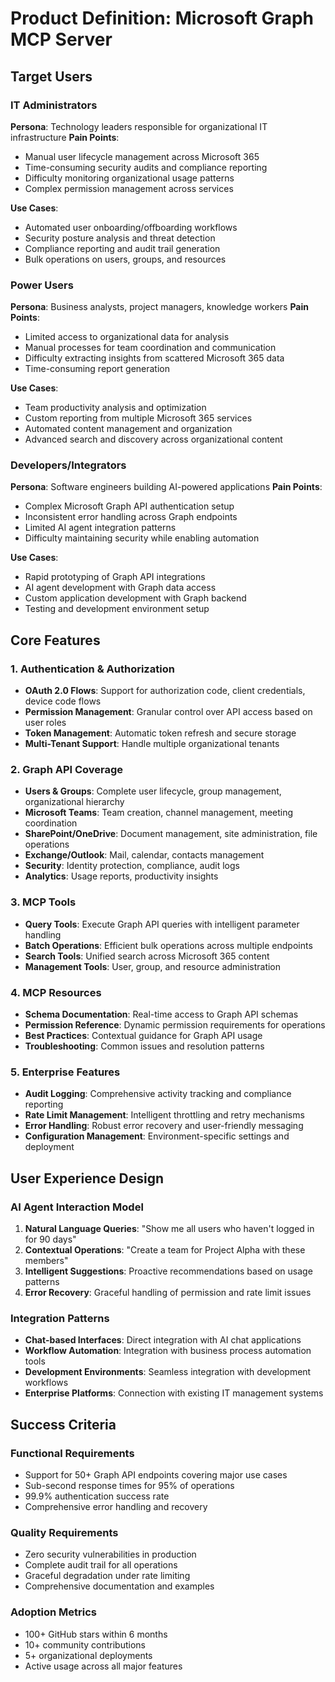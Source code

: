# Product Definition: Microsoft Graph MCP Server

## Target Users

### IT Administrators
**Persona**: Technology leaders responsible for organizational IT infrastructure
**Pain Points**:
- Manual user lifecycle management across Microsoft 365
- Time-consuming security audits and compliance reporting
- Difficulty monitoring organizational usage patterns
- Complex permission management across services

**Use Cases**:
- Automated user onboarding/offboarding workflows
- Security posture analysis and threat detection
- Compliance reporting and audit trail generation
- Bulk operations on users, groups, and resources

### Power Users
**Persona**: Business analysts, project managers, knowledge workers
**Pain Points**:
- Limited access to organizational data for analysis
- Manual processes for team coordination and communication
- Difficulty extracting insights from scattered Microsoft 365 data
- Time-consuming report generation

**Use Cases**:
- Team productivity analysis and optimization
- Custom reporting from multiple Microsoft 365 services
- Automated content management and organization
- Advanced search and discovery across organizational content

### Developers/Integrators
**Persona**: Software engineers building AI-powered applications
**Pain Points**:
- Complex Microsoft Graph API authentication setup
- Inconsistent error handling across Graph endpoints
- Limited AI agent integration patterns
- Difficulty maintaining security while enabling automation

**Use Cases**:
- Rapid prototyping of Graph API integrations
- AI agent development with Graph data access
- Custom application development with Graph backend
- Testing and development environment setup

## Core Features

### 1. Authentication & Authorization
- **OAuth 2.0 Flows**: Support for authorization code, client credentials, device code flows
- **Permission Management**: Granular control over API access based on user roles
- **Token Management**: Automatic token refresh and secure storage
- **Multi-Tenant Support**: Handle multiple organizational tenants

### 2. Graph API Coverage
- **Users & Groups**: Complete user lifecycle, group management, organizational hierarchy
- **Microsoft Teams**: Team creation, channel management, meeting coordination
- **SharePoint/OneDrive**: Document management, site administration, file operations
- **Exchange/Outlook**: Mail, calendar, contacts management
- **Security**: Identity protection, compliance, audit logs
- **Analytics**: Usage reports, productivity insights

### 3. MCP Tools
- **Query Tools**: Execute Graph API queries with intelligent parameter handling
- **Batch Operations**: Efficient bulk operations across multiple endpoints
- **Search Tools**: Unified search across Microsoft 365 content
- **Management Tools**: User, group, and resource administration

### 4. MCP Resources
- **Schema Documentation**: Real-time access to Graph API schemas
- **Permission Reference**: Dynamic permission requirements for operations
- **Best Practices**: Contextual guidance for Graph API usage
- **Troubleshooting**: Common issues and resolution patterns

### 5. Enterprise Features
- **Audit Logging**: Comprehensive activity tracking and compliance reporting
- **Rate Limit Management**: Intelligent throttling and retry mechanisms
- **Error Handling**: Robust error recovery and user-friendly messaging
- **Configuration Management**: Environment-specific settings and deployment

## User Experience Design

### AI Agent Interaction Model
1. **Natural Language Queries**: "Show me all users who haven't logged in for 90 days"
2. **Contextual Operations**: "Create a team for Project Alpha with these members"
3. **Intelligent Suggestions**: Proactive recommendations based on usage patterns
4. **Error Recovery**: Graceful handling of permission and rate limit issues

### Integration Patterns
- **Chat-based Interfaces**: Direct integration with AI chat applications
- **Workflow Automation**: Integration with business process automation tools
- **Development Environments**: Seamless integration with development workflows
- **Enterprise Platforms**: Connection with existing IT management systems

## Success Criteria

### Functional Requirements
- Support for 50+ Graph API endpoints covering major use cases
- Sub-second response times for 95% of operations
- 99.9% authentication success rate
- Comprehensive error handling and recovery

### Quality Requirements
- Zero security vulnerabilities in production
- Complete audit trail for all operations
- Graceful degradation under rate limiting
- Comprehensive documentation and examples

### Adoption Metrics
- 100+ GitHub stars within 6 months
- 10+ community contributions
- 5+ organizational deployments
- Active usage across all major features